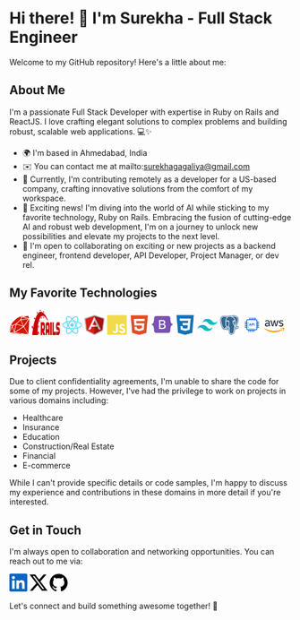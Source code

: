 # Hi there! 👋 I'm Surekha - Full Stack Engineer

Welcome to my GitHub repository! Here's a little about me:

## About Me
I'm a passionate Full Stack Developer with expertise in Ruby on Rails and ReactJS. I love crafting elegant solutions to complex problems and building robust, scalable web applications. 💻✨

- 🌍  I'm based in Ahmedabad, India
- ✉️   You can contact me at mailto:surekhagagaliya@gmail.com
- 🚀  Currently, I'm contributing remotely as a developer for a US-based company, crafting innovative solutions from the comfort of my workspace.
- 🧠  Exciting news! I'm diving into the world of AI while sticking to my favorite technology, Ruby on Rails. Embracing the fusion of cutting-edge AI and robust web development, I'm on a journey to unlock new possibilities and elevate my projects to the next level.
- 🤝  I'm open to collaborating on exciting or new projects as a backend engineer, frontend developer, API Developer, Project Manager, or dev rel.


## My Favorite Technologies
<p align="left" dir="auto">
  <a href="https://www.ruby-lang.org/en/" rel="nofollow"><img src="https://raw.githubusercontent.com/surekhagagaliya/surekhagagaliya/main/icons/ruby.svg" width="36" height="36" alt="Ruby" style="max-width: 100%;"></a>
   <a href="https://rubyonrails.org/" rel="nofollow"><img src="https://raw.githubusercontent.com/surekhagagaliya/surekhagagaliya/main/icons/rails.svg" width="50" height="45" alt="ROR" style="max-width: 100%;"></a>
  <a href="https://react.dev/" rel="nofollow"><img src="https://raw.githubusercontent.com/surekhagagaliya/surekhagagaliya/main/icons/react.svg" width="36" height="36" alt="ReactJS" style="max-width: 100%;"></a>
  <a href="https://angularjs.org/" rel="nofollow"><img src="https://raw.githubusercontent.com/surekhagagaliya/surekhagagaliya/main/icons/angular.svg" width="36" height="36" alt="AngularJS" style="max-width: 100%;"></a>
  <a href="https://developer.mozilla.org/en-US/docs/Web/JavaScript" rel="nofollow"><img src="https://raw.githubusercontent.com/surekhagagaliya/surekhagagaliya/main/icons/javascript.svg" width="36" height="36" alt="JavaScript" style="max-width: 100%;"></a>
  <a href="https://developer.mozilla.org/en-US/docs/Glossary/HTML5" rel="nofollow"><img src="https://raw.githubusercontent.com/surekhagagaliya/surekhagagaliya/main/icons/html5.svg" width="36" height="36" alt="HTML5" style="max-width: 100%;"></a>
  <a href="https://getbootstrap.com/" rel="nofollow"><img src="https://raw.githubusercontent.com/surekhagagaliya/surekhagagaliya/main/icons/bootstrap.svg" width="38" height="38" alt="Bootstrap" style="max-width: 100%;"></a>
  <a href="https://www.w3.org/TR/CSS/#css" rel="nofollow"><img src="https://raw.githubusercontent.com/surekhagagaliya/surekhagagaliya/main/icons/css3.svg" width="36" height="36" alt="CSS3" style="max-width: 100%;"></a>
  <a href="https://tailwindcss.com/" rel="nofollow"><img src="https://raw.githubusercontent.com/surekhagagaliya/surekhagagaliya/main/icons/tailwindcss.svg" width="36" height="36" alt="TailwindCSS" style="max-width: 100%;"></a>
  <a href="https://www.postgresql.org/" rel="nofollow"><img src="https://raw.githubusercontent.com/surekhagagaliya/surekhagagaliya/main/icons/postgresql.svg" width="36" height="36" alt="PostgreSQL" style="max-width: 100%;"></a>
  <a href="https://en.wikipedia.org/wiki/API" rel="nofollow"><img src="https://raw.githubusercontent.com/surekhagagaliya/surekhagagaliya/main/icons/api.svg" width="36" height="36" alt="API" style="max-width: 100%;"></a>
  <a href="https://aws.amazon.com/" rel="nofollow"><img src="https://raw.githubusercontent.com/surekhagagaliya/surekhagagaliya/main/icons/aws.svg" width="36" height="36" alt="AWS" style="max-width: 100%;"></a>
</p>

## Projects
Due to client confidentiality agreements, I'm unable to share the code for some of my projects. However, I've had the privilege to work on projects in various domains including:

- Healthcare
- Insurance
- Education
- Construction/Real Estate
- Financial
- E-commerce

While I can't provide specific details or code samples, I'm happy to discuss my experience and contributions in these domains in more detail if you're interested.

## Get in Touch
I'm always open to collaboration and networking opportunities. You can reach out to me via:

<p dir="auto">
  <a href="https://www.linkedin.com/in/surekha-gagaliya" rel="nofollow"><img src="https://raw.githubusercontent.com/surekhagagaliya/surekhagagaliya/main/icons/linkedin.svg" width="32" height="32" style="max-width: 100%;"></a>
  <a href="https://twitter.com/Surekhamayurk" rel="nofollow"><img src="https://raw.githubusercontent.com/surekhagagaliya/surekhagagaliya/main/icons/twitter.svg" width="32" height="32" style="max-width: 100%;"></a>
  <a href="https://github.com/surekhagagaliya" rel="nofollow"><img src="https://raw.githubusercontent.com/surekhagagaliya/surekhagagaliya/main/icons/github.svg" width="32" height="32" style="max-width: 100%;"></a>
</p>

Let's connect and build something awesome together! 🚀
